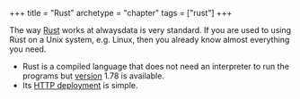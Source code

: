+++
title = "Rust"
archetype = "chapter"
tags = ["rust"]
+++

The way [Rust](https://www.rust-lang.org/) works at alwaysdata is very standard. If you are used to using Rust on a Unix system, e.g. Linux, then you already know almost everything you need.

- Rust is a compiled language that does not need an interpreter to run the programs but [version](languages/rust/configuration#version) 1.78 is available.
- Its [HTTP deployment](languages/rust/configuration#deployment-http) is simple.
